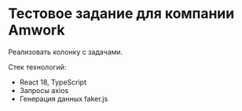 # Тестовое задание для компании Amwork 

Реализовать колонку с задачами.

Стек технологий:
- React 18, TypeScript
- Запросы axios
- Генерация данных faker.js


